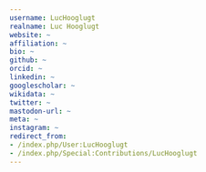```yaml
---
username: LucHooglugt
realname: Luc Hooglugt
website: ~
affiliation: ~
bio: ~
github: ~
orcid: ~
linkedin: ~
googlescholar: ~
wikidata: ~
twitter: ~
mastodon-url: ~
meta: ~
instagram: ~
redirect_from:
- /index.php/User:LucHooglugt
- /index.php/Special:Contributions/LucHooglugt
---
```

